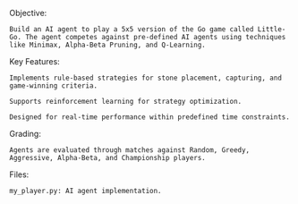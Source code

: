 Objective: 

	Build an AI agent to play a 5x5 version of the Go game called Little-Go. The agent competes against pre-defined AI agents using techniques like Minimax, Alpha-Beta Pruning, and Q-Learning.

Key Features:

	Implements rule-based strategies for stone placement, capturing, and game-winning criteria.

	Supports reinforcement learning for strategy optimization.

	Designed for real-time performance within predefined time constraints.

Grading:
	
	Agents are evaluated through matches against Random, Greedy, Aggressive, Alpha-Beta, and Championship players.

Files:

	my_player.py: AI agent implementation.
